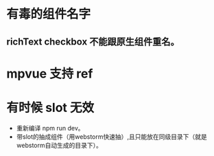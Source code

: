 # 有毒的组件名字
## richText checkbox 不能跟原生组件重名。
# mpvue 支持 ref

# 有时候 slot 无效
- 重新编译 npm run dev。
- 带slot的抽成组件（用webstorm快速抽）,且只能放在同级目录下（就是webstorm自动生成的目录下）。